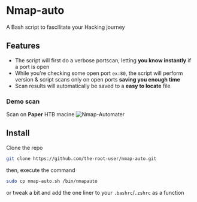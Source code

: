 # Nmap-auto
A Bash script to fascilitate your Hacking journey

## Features
- The script will first do a verbose portscan, letting **you know instantly** if a port is open
- While you're checking some open port `ex:80`, the script will perform version & script scans only on open ports **saving you enough time**
- Scan results will automatically be saved to a **easy to locate** file
### Demo scan
Scan on **Paper** HTB macine
![Nmap-Automater](https://user-images.githubusercontent.com/70033863/157312380-b5f6489b-64ff-4712-b029-73904c5264d2.png)


## Install
Clone the repo
```sh
git clone https://github.com/the-root-user/nmap-auto.git
```
then, execute the command
```sh
sudo cp nmap-auto.sh /bin/nmapauto
```
or tweak a bit and add the one liner to your `.bashrc`/`.zshrc` as a function
